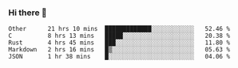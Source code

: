 ### Hi there 👋

<!--
**WShiBin/WShiBin** is a ✨ _special_ ✨ repository because its `README.md` (this file) appears on your GitHub profile.

Here are some ideas to get you started:

- 🔭 I’m currently working on ...
- 🌱 I’m currently learning ...
- 👯 I’m looking to collaborate on ...
- 🤔 I’m looking for help with ...
- 💬 Ask me about ...
- 📫 How to reach me: ...
- 😄 Pronouns: ...
- ⚡ Fun fact: ...
-->

<!--START_SECTION:waka-->
```text
Other      21 hrs 10 mins  █████████████░░░░░░░░░░░░   52.46 % 
C          8 hrs 13 mins   █████░░░░░░░░░░░░░░░░░░░░   20.38 % 
Rust       4 hrs 45 mins   ███░░░░░░░░░░░░░░░░░░░░░░   11.80 % 
Markdown   2 hrs 16 mins   █▒░░░░░░░░░░░░░░░░░░░░░░░   05.63 % 
JSON       1 hr 38 mins    █░░░░░░░░░░░░░░░░░░░░░░░░   04.06 % 
```
<!--END_SECTION:waka-->

